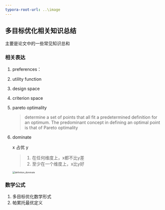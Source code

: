 ```yaml
---
typora-root-url: ..\image
---
```


## 多目标优化相关知识总结

主要是论文中的一些常见知识总和

### 相关表达

1. preferences：

2. utility function

3. design space

4. criterion space

5. pareto optimality

   > determine a set of points that all fit a predetermined definition for an optimum. The predominant concept in defining an optimal point is that of Pareto optimality
   
6. dominate

   x 占优 y

   > 1. 在任何维度上，x都不比y差
   > 2. 至少在一个维度上，x比y好

   <img src="definition_dominate.png" alt="definition_dominate" style="zoom:50%;" />

### 数学公式

1. 多目标优化数学形式
2. 帕累托最优定义